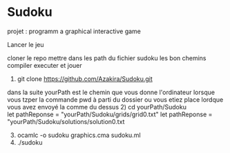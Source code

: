 # Sudoku

projet : programm a graphical interactive game


Lancer le jeu 

cloner le repo
mettre dans les path du fichier sudoku les bon chemins
compiler
executer et jouer 
1) git clone https://github.com/Azakira/Sudoku.git

dans la suite yourPath est le chemin que vous donne l'ordinateur
lorsque vous tzper la commande pwd à parti du dossier ou vous etiez place lordque 
vous avez envoyé  la comme du dessus
2) cd yourPath/Sudoku       
let pathReponse = "yourPath/Sudoku/grids/grid0.txt"
let pathReponse = "yourPath/Sudoku/solutions/solution0.txt

3) ocamlc -o sudoku graphics.cma sudoku.ml
4) ./sudoku


